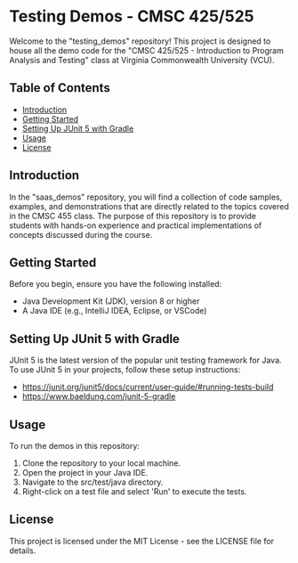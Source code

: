 # Testing Demos - CMSC 425/525

Welcome to the "testing_demos" repository! This project is designed to house all the demo code for the "CMSC 425/525 - Introduction to Program Analysis and Testing" class at Virginia Commonwealth University (VCU). 

## Table of Contents
- [Introduction](#introduction)
- [Getting Started](#getting-started)
- [Setting Up JUnit 5 with Gradle](#setting-up-junit-5-with-gradle)
- [Usage](#usage)
- [License](#license)

## Introduction

In the "saas_demos" repository, you will find a collection of code samples, examples, and demonstrations that are directly related to the topics covered in the CMSC 455 class. The purpose of this repository is to provide students with hands-on experience and practical implementations of concepts discussed during the course.

## Getting Started

Before you begin, ensure you have the following installed:
- Java Development Kit (JDK), version 8 or higher
- A Java IDE (e.g., IntelliJ IDEA, Eclipse, or VSCode)

## Setting Up JUnit 5 with Gradle

JUnit 5 is the latest version of the popular unit testing framework for Java. To use JUnit 5 in your projects, follow these setup instructions:
- https://junit.org/junit5/docs/current/user-guide/#running-tests-build 
- https://www.baeldung.com/junit-5-gradle

## Usage

To run the demos in this repository:

1. Clone the repository to your local machine.
2. Open the project in your Java IDE.
3. Navigate to the src/test/java directory.
3. Right-click on a test file and select 'Run' to execute the tests.

## License

This project is licensed under the MIT License - see the LICENSE file for details.
